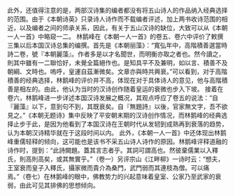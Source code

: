 此外，还值得注意的是，两部汉诗集的编者都没有将五山诗人的作品纳入经典选择的范围。由于《本朝诗英》只录诗人诗作而不载编者评述，加上两书收诗范围的相近，以及编者之间的师承关系，因此，有关于五山汉诗的缺位，大致可以从《本朝一人一首》中略窥一二。
林鹅峰在《本朝一人一首》的卷五、卷六中评价了敕撰三集以后本国汉诗总集的编撰。首先是《本朝丽藻》：“寬弘年中，高階積善選當時詩二卷，號『本朝麗藻』。作者多是以才名聞世，而明衡亦取之者也。然今讀之，則其中雖有一二聯恰好，未覺全篇絕作也。是知具平不及兼明，如以言、積善不及朝綱、文時也。嗚呼，皇運自茲漸微矣。文章亦與時共興衰。”可以看到，对于高階積善的经典选择，林鹅峰的评价并不高，体现在对于具体诗人的意见，他与高階積善是相左的。由此，他认为当时的汉诗创作随着皇运的衰微也步入下坡。
接着在卷六，林鹅峰进一步详述本国汉诗发展之概况，其观点呼应了卷五的说法：“自『麗藻』以下，意到句不到，其既衰矣。自『無題詩』以後，官家無文字，吾不欲見之。”《本朝无题诗》集中反映了平安朝末期的汉诗创作情况，而林鹅峰的经典选择止步于此，是因为他看到了本国汉诗在王朝时代从发轫到成熟再到衰落的趋势，认为本朝汉诗精华就在于这段时间以内。
此外，《本朝一人一首》中还体现出林鹅峰重儒轻释的倾向，这可能也是该书不采五山诗人诗作的原因。林鹅峰评释道融的诗作时，提到：“此詩闕題。蓋其言志者乎。其詞可謂高也。然彼棄儒業以入釋氏，則高則高矣，或其無實乎。”（卷一）另评宗山《江畔柳》一诗时云：“想夫，王室衰而皇子入釋氏，攝家微而貴介為桑門，武門弱而其連枝為僧。可以痛焉。”（卷七）在林鹅峰的眼中，佛教势力的兴起意味着皇室、公家乃至武家的衰弱，由此可见其排佛的思想倾向。
 
